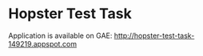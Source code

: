 # Hopster Test Task

Application is available on GAE: http://hopster-test-task-149219.appspot.com  
